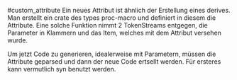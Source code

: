 #custom_attribute
Ein neues Attribut ist ähnlich der Erstellung eines derives. Man erstellt
ein crate des types proc-macro und definiert in diesem die Attribute.
Eine solche Funktion nimmt 2 TokenStreams entgegen, die Parameter in Klammern
und das Item, welches mit dem Attribut versehen wurde.

Um jetzt Code zu generieren, idealerweise mit Parametern, müssen die Attribute
geparsed und dann der neue Code ertsellt werden. Für ersteres kann vermutlich
syn benutzt werden.